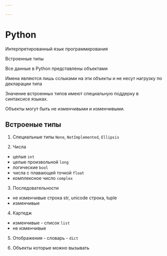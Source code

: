 ```yaml
---

---
```


# Python

Интерпретированный язык программирования

Встроенные типы

Все данные в Python представлены объектами

Имена являются лишь сслыками на эти объекты и не несут нагрузку по декларации типа

Значение встроенных типов имеют специальную поддерку в синтаксисе языках.

Объекты могут быть не изменчивыми и изменчивыми.

## Встроеные типы

1. Специальные типы `None`, `NotImplemented`, `Ellipsis`

2.  Числа
- целые `int`
- целые произвольной `long`
- логические `bool`
- числа с плавающей точкой `float`
- комплексное число `complex`

3. Последовательности
- не изменчивые строка str, unicode строка, tuple
- изменчивые

4. Картедж
- изменчивые - список `list`
- не изменчивые

5. Отображения - словарь - `dict`

6. Объекты которые можно вызывать